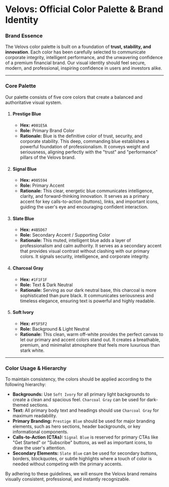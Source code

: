 # Velovs: Official Color Palette & Brand Identity

### Brand Essence
The Velovs color palette is built on a foundation of **trust, stability, and innovation**. Each color has been carefully selected to communicate corporate integrity, intelligent performance, and the unwavering confidence of a premium financial brand. Our visual identity should feel secure, modern, and professional, inspiring confidence in users and investors alike.

---

### Core Palette
Our palette consists of five core colors that create a balanced and authoritative visual system.

1.  #### Prestige Blue
    * **Hex:** `#001E5A`
    * **Role:** Primary Brand Color
    * **Rationale:** Blue is the definitive color of trust, security, and corporate stability. This deep, commanding blue establishes a powerful foundation of professionalism. It conveys weight and seriousness, aligning perfectly with the "trust" and "performance" pillars of the Velovs brand.

2.  #### Signal Blue
    * **Hex:** `#005594`
    * **Role:** Primary Accent
    * **Rationale:** This clear, energetic blue communicates intelligence, clarity, and forward-thinking innovation. It serves as a primary accent for key calls-to-action (buttons), links, and important icons, guiding the user's eye and encouraging confident interaction.

3.  #### Slate Blue
    * **Hex:** `#4B5D67`
    * **Role:** Secondary Accent / Supporting Color
    * **Rationale:** This muted, intelligent blue adds a layer of professionalism and calm authority. It serves as a secondary accent that provides visual contrast without clashing with our primary colors. It signals security, intelligence, and corporate integrity.

4.  #### Charcoal Gray
    * **Hex:** `#1F1F1F`
    * **Role:** Text & Dark Neutral
    * **Rationale:** Serving as our dark neutral base, this charcoal is more sophisticated than pure black. It communicates seriousness and timeless elegance, ensuring text is powerful and highly readable.

5.  #### Soft Ivory
    * **Hex:** `#F5F5F2`
    * **Role:** Background & Light Neutral
    * **Rationale:** This clean, warm off-white provides the perfect canvas to let our primary and accent colors stand out. It creates a breathable, premium, and minimalist atmosphere that feels more luxurious than stark white.

---

### Color Usage & Hierarchy
To maintain consistency, the colors should be applied according to the following hierarchy:

* **Backgrounds:** Use `Soft Ivory` for all primary light backgrounds to create a clean and spacious feel. `Charcoal Gray` can be used for dark-themed sections.
* **Text:** All primary body text and headings should use `Charcoal Gray` for maximum readability.
* **Primary Branding:** `Prestige Blue` should be used for major branding elements, such as hero sections, header backgrounds, or key informational components.
* **Calls-to-Action (CTAs):** `Signal Blue` is reserved for primary CTAs like "Get Started" or "Subscribe" buttons, as well as important icons, to draw the user's attention.
* **Secondary Elements:** `Slate Blue` can be used for secondary buttons, borders, blockquotes, or subtle highlights where a touch of color is needed without competing with the primary accents.

By adhering to these guidelines, we will ensure the Velovs brand remains visually consistent, professional, and instantly recognizable.
